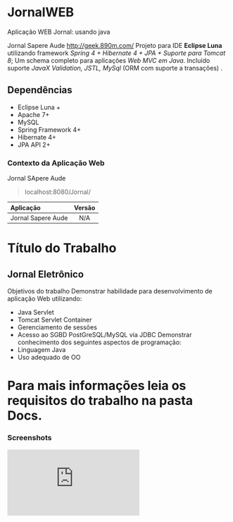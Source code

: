 # JornalWEB
Aplicação WEB Jornal: usando java

Jornal Sapere Aude  http://geek.890m.com/
Projeto para IDE **Eclipse Luna** utilizando framework *Spring 4 + Hibernate 4 + JPA + Suporte para Tomcat 8*; Um schema completo para aplicações *Web MVC em Java*. Incluído suporte *JavaX Validation, JSTL, MySql* (ORM com suporte a transações) .

## Dependências
- Eclipse Luna +
- Apache 7+
- MySQL
- Spring Framework 4+
- Hibernate 4+
- JPA API 2+

### Contexto da Aplicação Web
Jornal SApere Aude
> localhost:8080/Jornal/

| Aplicação                     | Versão        |
| :---------------------------- |:-------------:|
| Jornal Sapere Aude            | N/A           |



# Título do Trabalho
## Jornal Eletrônico

Objetivos do trabalho
Demonstrar habilidade para desenvolvimento de aplicação Web utilizando:
- Java Servlet
- Tomcat Servlet Container
- Gerenciamento de sessões
- Acesso ao SGBD PostGreSQL/MySQL via JDBC
Demonstrar conhecimento dos seguintes aspectos de programação:
- Linguagem Java
- Uso adequado de OO

# Para mais informações leia os requisitos do trabalho na pasta Docs.

### Screenshots
![alt tag](https://github.com/crislanio/JornalWEB/blob/master/Docs/Trabalho_-_Jornal.pdf)

